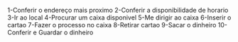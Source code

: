 
1-Conferir o endereço mais proximo
2-Conferir a disponibilidade de horario
3-Ir ao local
4-Procurar um caixa disponivel
5-Me dirigir ao caixa
6-Inserir o cartao
7-Fazer o processo no caixa
8-Retirar cartao
9-Sacar o dinheiro
10-Conferir e Guardar o dinheiro



